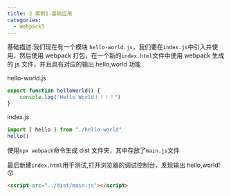 ```yaml
---
title: 2 案例1-基础应用
categories:
  - Webpack5
---
```


基础描述:我们现在有一个模块 `hello-world.js`，我们要在`index.js`中引入并使用，然后使用 webpack 打包，在一个新的`index.html`文件中使用 webpack 生成的 js 文件，并且具有对应的输出 hello,world 功能

hello-world.js

```javascript
export function helloWorld() {
	console.log("Hello World！！！！")
}
```

index.js

```javascript
import { hello } from "./hello-world"
hello()
```

使用`npx webpack`命令生成 dist 文件夹，其中存放了`main.js`文件

最后新建`index.html`用于测试,打开浏览器的调试控制台，发现输出 hello,world!😙

```html
<script src="../dist/main.js"></script>
```
